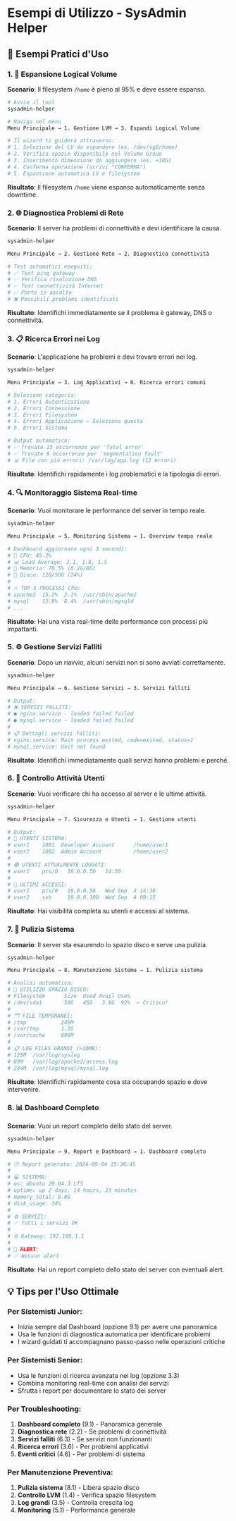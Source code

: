 # Esempi di Utilizzo - SysAdmin Helper

## 🚀 Esempi Pratici d'Uso

### 1. 💾 Espansione Logical Volume

**Scenario**: Il filesystem `/home` è pieno al 95% e deve essere espanso.

```bash
# Avvia il tool
sysadmin-helper

# Naviga nel menu
Menu Principale → 1. Gestione LVM → 3. Espandi Logical Volume

# Il wizard ti guiderà attraverso:
# 1. Selezione del LV da espandere (es. /dev/vg0/home)
# 2. Verifica spazio disponibile nel Volume Group
# 3. Inserimento dimensione da aggiungere (es. +10G)
# 4. Conferma operazione (scrivi "CONFERMA")
# 5. Espansione automatica LV e filesystem
```

**Risultato**: Il filesystem `/home` viene espanso automaticamente senza downtime.

### 2. 🌐 Diagnostica Problemi di Rete

**Scenario**: Il server ha problemi di connettività e devi identificare la causa.

```bash
sysadmin-helper

Menu Principale → 2. Gestione Rete → 2. Diagnostica connettività

# Test automatici eseguiti:
# ✅ Test ping gateway
# ✅ Verifica risoluzione DNS  
# ✅ Test connettività Internet
# ✅ Porte in ascolto
# ❌ Possibili problemi identificati
```

**Risultato**: Identifichi immediatamente se il problema è gateway, DNS o connettività.

### 3. 📋 Ricerca Errori nei Log

**Scenario**: L'applicazione ha problemi e devi trovare errori nei log.

```bash
sysadmin-helper

Menu Principale → 3. Log Applicativi → 6. Ricerca errori comuni

# Selezione categoria:
# 1. Errori Autenticazione
# 2. Errori Connessione  
# 3. Errori Filesystem
# 4. Errori Applicazione ← Seleziona questa
# 5. Errori Sistema

# Output automatico:
# ✅ Trovate 15 occorrenze per 'fatal error'
# ✅ Trovate 8 occorrenze per 'segmentation fault'
# 📊 File con più errori: /var/log/app.log (12 errori)
```

**Risultato**: Identifichi rapidamente i log problematici e la tipologia di errori.

### 4. 🔍 Monitoraggio Sistema Real-time

**Scenario**: Vuoi monitorare le performance del server in tempo reale.

```bash
sysadmin-helper

Menu Principale → 5. Monitoring Sistema → 1. Overview tempo reale

# Dashboard aggiornato ogni 3 secondi:
# 🧠 CPU: 45.2%
# 📊 Load Average: 2.1, 1.8, 1.5  
# 💾 Memoria: 78.5% (6.2G/8G)
# 💽 Disco: 12G/50G (24%)
# 
# 🔥 TOP 5 PROCESSI CPU:
# apache2  15.2%  2.1%  /usr/sbin/apache2
# mysql    12.8%  8.4%  /usr/sbin/mysqld
# ...
```

**Risultato**: Hai una vista real-time delle performance con processi più impattanti.

### 5. ⚙️ Gestione Servizi Falliti

**Scenario**: Dopo un riavvio, alcuni servizi non si sono avviati correttamente.

```bash
sysadmin-helper

Menu Principale → 6. Gestione Servizi → 3. Servizi falliti

# Output:
# ❌ SERVIZI FALLITI:
# ● nginx.service - loaded failed failed
# ● mysql.service - loaded failed failed
# 
# 📋 Dettagli servizi falliti:
# nginx.service: Main process exited, code=exited, status=1
# mysql.service: Unit not found
```

**Risultato**: Identifichi immediatamente quali servizi hanno problemi e perché.

### 6. 👥 Controllo Attività Utenti

**Scenario**: Vuoi verificare chi ha accesso al server e le ultime attività.

```bash
sysadmin-helper

Menu Principale → 7. Sicurezza e Utenti → 1. Gestione utenti

# Output:
# 👤 UTENTI SISTEMA:
# user1    1001  Developer Account      /home/user1
# user2    1002  Admin Account          /home/user2
# 
# 🟢 UTENTI ATTUALMENTE LOGGATI:
# user1    pts/0   10.0.0.50   14:30
# 
# 📅 ULTIMI ACCESSI:
# user1    pts/0   10.0.0.50   Wed Sep  4 14:30
# user2    ssh     10.0.0.100  Wed Sep  4 09:15
```

**Risultato**: Hai visibilità completa su utenti e accessi al sistema.

### 7. 🧹 Pulizia Sistema

**Scenario**: Il server sta esaurendo lo spazio disco e serve una pulizia.

```bash
sysadmin-helper

Menu Principale → 8. Manutenzione Sistema → 1. Pulizia sistema

# Analisi automatica:
# 💽 UTILIZZO SPAZIO DISCO:
# Filesystem      Size  Used Avail Use%
# /dev/sda1       50G   45G   3.8G  92%  ← Critico!
# 
# 🗂️ FILE TEMPORANEI:
# /tmp           245M
# /var/tmp       1.2G
# /var/cache     890M
# 
# 📋 LOG FILES GRANDI (>10MB):
# 125M  /var/log/syslog
# 89M   /var/log/apache2/access.log
# 234M  /var/log/mysql/mysql.log
```

**Risultato**: Identifichi rapidamente cosa sta occupando spazio e dove intervenire.

### 8. 📊 Dashboard Completo

**Scenario**: Vuoi un report completo dello stato del server.

```bash
sysadmin-helper

Menu Principale → 9. Report e Dashboard → 1. Dashboard completo

# 🕐 Report generato: 2024-09-04 15:30:45
# 
# 💻 SISTEMA:
# os: Ubuntu 20.04.3 LTS
# uptime: up 2 days, 14 hours, 23 minutes  
# memory_total: 8.0G
# disk_usage: 34%
# 
# ⚙️ SERVIZI:
# ✅ Tutti i servizi OK
# 
# 🌐 Gateway: 192.168.1.1
# 
# 🚨 ALERT:
# ✅ Nessun alert
```

**Risultato**: Hai un report completo dello stato del server con eventuali alert.

## 💡 **Tips per l'Uso Ottimale**

### **Per Sistemisti Junior:**
- Inizia sempre dal Dashboard (opzione 9.1) per avere una panoramica
- Usa le funzioni di diagnostica automatica per identificare problemi
- I wizard guidati ti accompagnano passo-passo nelle operazioni critiche

### **Per Sistemisti Senior:**
- Usa le funzioni di ricerca avanzata nei log (opzione 3.3)
- Combina monitoring real-time con analisi dei servizi
- Sfrutta i report per documentare lo stato dei server

### **Per Troubleshooting:**
1. **Dashboard completo** (9.1) - Panoramica generale
2. **Diagnostica rete** (2.2) - Se problemi di connettività  
3. **Servizi falliti** (6.3) - Se servizi non funzionanti
4. **Ricerca errori** (3.6) - Per problemi applicativi
5. **Eventi critici** (4.6) - Per problemi di sistema

### **Per Manutenzione Preventiva:**
1. **Pulizia sistema** (8.1) - Libera spazio disco
2. **Controllo LVM** (1.4) - Verifica spazio filesystem
3. **Log grandi** (3.5) - Controlla crescita log
4. **Monitoring** (5.1) - Performance generale